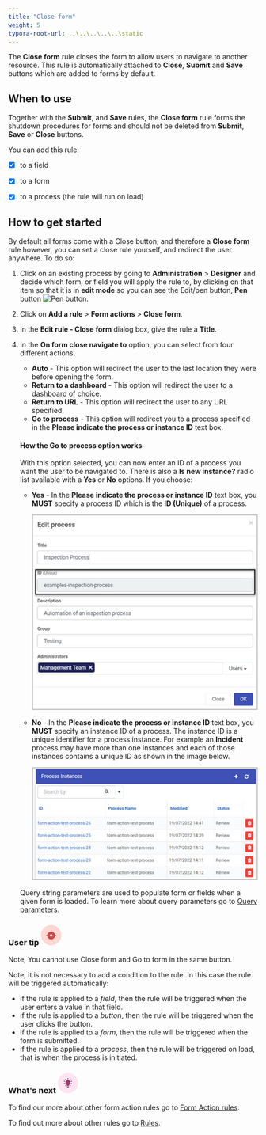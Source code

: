 ```yaml
---
title: "Close form"
weight: 5
typora-root-url: ..\..\..\..\..\static
---
```




The **Close form** rule closes the form to allow users to navigate to another resource. This rule is automatically attached to **Close**, **Submit** and **Save** buttons which are added to forms by default. 



## When to use

Together with the **Submit**, and **Save** rules, the **Close form** rule forms the shutdown procedures for forms and should not be deleted from **Submit**, **Save** or **Close** buttons.

You can add this rule:

- [x] to a field
- [x] to a form 
- [x] to a process (the rule will run on load)



## How to get started

By default all forms come with a Close button, and therefore a **Close form** rule however, you can set a close rule yourself, and redirect the user anywhere. To do so:

1. Click on an existing process by going to **Administration** > **Designer** and decide which form, or field you will apply the rule to, by clicking on that item so that it is in **edit mode** so you can see the Edit/pen button, **Pen** button ![Pen button](http://localhost:1313/images/penicon.png).

2. Click on **Add a rule** > **Form actions** > **Close form**. 

3. In the **Edit rule - Close form** dialog box, give the rule a **Title**. 

4. In the **On form close navigate to** option, you can select from four different actions.

   - **Auto** - This option will redirect the user to the last location they were before opening the form.
   - **Return to a dashboard** - This option will redirect the user to a dashboard of choice.
   - **Return to URL** - This option will redirect the user to any URL specified.
   - **Go to process** - This option will redirect you to a process specified in the **Please indicate the process or instance ID** text box.

   #### How the Go to process option works

   With this option selected, you can now enter an ID of a process you want the user to be navigated to. There is also a **Is new instance?** radio list available with a **Yes** or **No** options. If you choose: 

   - **Yes** - In the  **Please indicate the process or instance ID** text box, you **MUST** specify a process ID which is the **ID (Unique)** of a process.

     ![Edit process - ID field](/images/edit-process-id.jpg)

   - **No** - In the **Please indicate the process or instance ID** text box, you **MUST** specify an instance ID of a process. The instance ID is a unique identifier for a process instance. For example an **Incident** process may have more than one instances and each of those instances contains a unique ID as shown in the image below.

     ![Edit process - ID field](/images/rule-close-instance-id.jpg)

   Query string parameters are used to populate form or fields when a given form is loaded. To learn more about query parameters go to [Query parameters](/docs/platform/pages/link/#heading).

### User tip ![Target icon](/images/05.png) ###

Note,  You cannot use Close form and Go to form in the same button.

Note, it is not necessary to add a condition to the rule.  In this case the rule will be triggered automatically:  

- if the rule is applied to a *field*, then the rule will be triggered when the user enters a value in that field.  
- if the rule is applied to a *button*, then the rule will be triggered when the user clicks the button.
- if the rule is applied to a *form*, then the rule will be triggered when the form is submitted.
- if the rule is applied to a *process*, then the rule will be triggered on load, that is when the process is initiated.

### What's next ![Idea icon](/images/18.png) 

To find our more about other form action rules go to [Form Action rules](/docs/platform/rules/form-actions/).

To find out more about other rules go to [Rules](/docs/platform/rules/).
